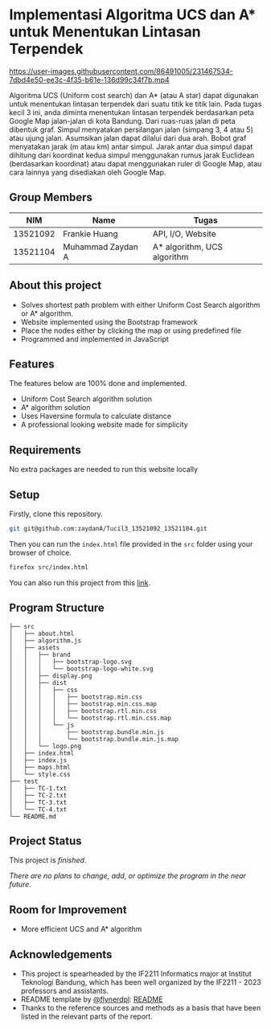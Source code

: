# Implementasi Algoritma UCS dan A* untuk Menentukan Lintasan Terpendek

https://user-images.githubusercontent.com/86491005/231467534-7dbd4e50-ee3c-4f35-b61e-136d99c34f7b.mp4

Algoritma UCS (Uniform cost search) dan A* (atau A star) dapat digunakan untuk menentukan lintasan terpendek dari suatu titik ke titik lain. Pada tugas kecil 3 ini, anda diminta menentukan lintasan terpendek berdasarkan peta Google Map jalan-jalan di kota Bandung. Dari ruas-ruas jalan di peta dibentuk graf. Simpul menyatakan persilangan jalan (simpang 3, 4 atau 5) atau ujung jalan. Asumsikan jalan dapat dilalui dari dua arah. Bobot graf menyatakan jarak (m atau km) antar simpul. Jarak antar dua simpul dapat dihitung dari koordinat kedua simpul menggunakan rumus jarak Euclidean (berdasarkan koordinat) atau dapat menggunakan ruler di Google Map, atau cara lainnya yang disediakan oleh Google Map.

## Group Members
| NIM      | Name                        | Tugas                                   |
| -------- | --------------------------- |-----------------------------------------|
| 13521092 | Frankie Huang               | API, I/O, Website                       |
| 13521104 | Muhammad Zaydan A           | A* algorithm, UCS algorithm             |

## About this project
- Solves shortest path problem with either Uniform Cost Search algorithm or A* algorithm.
- Website implemented using the Bootstrap framework
- Place the nodes either by clicking the map or using predefined file
- Programmed and implemented in JavaScript

## Features

The features below are 100% done and implemented.
- Uniform Cost Search algorithm solution
- A* algorithm solution
- Uses Haversine formula to calculate distance
- A professional looking website made for simplicity

## Requirements
No extra packages are needed to run this website locally

## Setup
Firstly, clone this repository.
```bash
git git@github.com:zaydanA/Tucil3_13521092_13521104.git
```

Then you can run the `index.html` file provided in the `src` folder using your browser of choice.
```bash
firefox src/index.html
```

You can also run this project from this [link](https://zafrank-shortest-path.vercel.app/).

## Program Structure

```
├── src
│   ├── about.html
│   ├── algorithm.js
│   ├── assets
│   │   ├── brand
│   │   │   ├── bootstrap-logo.svg
│   │   │   └── bootstrap-logo-white.svg
│   │   ├── display.png
│   │   ├── dist
│   │   │   ├── css
│   │   │   │   ├── bootstrap.min.css
│   │   │   │   ├── bootstrap.min.css.map
│   │   │   │   ├── bootstrap.rtl.min.css
│   │   │   │   └── bootstrap.rtl.min.css.map
│   │   │   └── js
│   │   │       ├── bootstrap.bundle.min.js
│   │   │       └── bootstrap.bundle.min.js.map
│   │   └── logo.png
│   ├── index.html
│   ├── index.js
│   ├── maps.html
│   └── style.css
├── test
│   ├── TC-1.txt
│   ├── TC-2.txt
│   ├── TC-3.txt
│   └── TC-4.txt
└── README.md
```

## Project Status
This project is *finished*.

*There are no plans to change, add, or optimize the program in the near future.*

## Room for Improvement
- More efficient UCS and A* algorithm

## Acknowledgements
- This project is spearheaded by the IF2211 Informatics major at Institut Teknologi Bandung, which has been well organized by the IF2211 - 2023 professors and assistants.
- README template by [@flynerdpl](https://www.flynerd.pl/): [README](https://github.com/ritaly/README-cheatsheet)
- Thanks to the reference sources and methods as a basis that have been listed in the relevant parts of the report.
